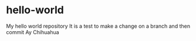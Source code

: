 # hello-world
My hello world repository
It is a test to make a change on a branch and then commit
Ay Chihuahua
